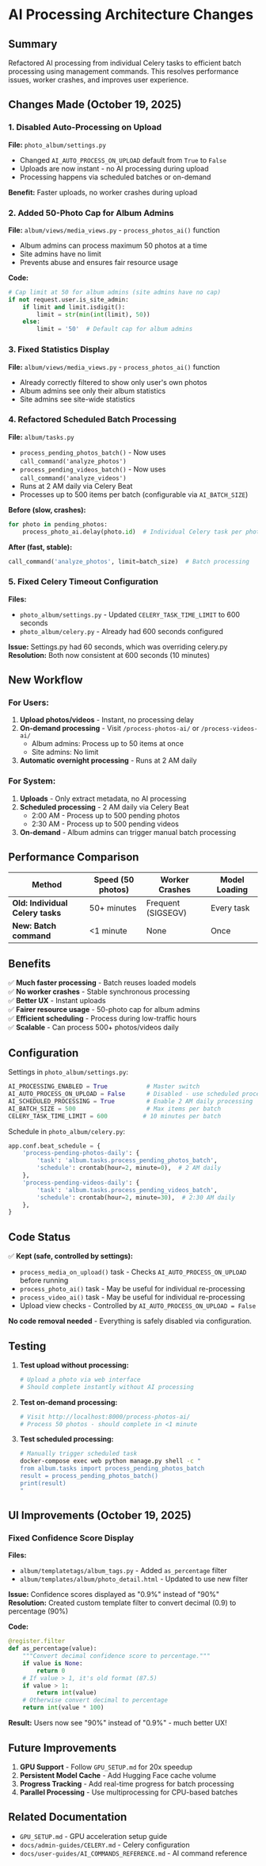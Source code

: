 # AI Processing Architecture Changes

## Summary

Refactored AI processing from individual Celery tasks to efficient batch processing using management commands. This resolves performance issues, worker crashes, and improves user experience.

## Changes Made (October 19, 2025)

### 1. Disabled Auto-Processing on Upload
**File:** `photo_album/settings.py`
- Changed `AI_AUTO_PROCESS_ON_UPLOAD` default from `True` to `False`
- Uploads are now instant - no AI processing during upload
- Processing happens via scheduled batches or on-demand

**Benefit:** Faster uploads, no worker crashes during upload

### 2. Added 50-Photo Cap for Album Admins
**File:** `album/views/media_views.py` - `process_photos_ai()` function
- Album admins can process maximum 50 photos at a time
- Site admins have no limit
- Prevents abuse and ensures fair resource usage

**Code:**
```python
# Cap limit at 50 for album admins (site admins have no cap)
if not request.user.is_site_admin:
    if limit and limit.isdigit():
        limit = str(min(int(limit), 50))
    else:
        limit = '50'  # Default cap for album admins
```

### 3. Fixed Statistics Display
**File:** `album/views/media_views.py` - `process_photos_ai()` function
- Already correctly filtered to show only user's own photos
- Album admins see only their album statistics
- Site admins see site-wide statistics

### 4. Refactored Scheduled Batch Processing
**File:** `album/tasks.py`
- `process_pending_photos_batch()` - Now uses `call_command('analyze_photos')`
- `process_pending_videos_batch()` - Now uses `call_command('analyze_videos')`
- Runs at 2 AM daily via Celery Beat
- Processes up to 500 items per batch (configurable via `AI_BATCH_SIZE`)

**Before (slow, crashes):**
```python
for photo in pending_photos:
    process_photo_ai.delay(photo.id)  # Individual Celery task per photo
```

**After (fast, stable):**
```python
call_command('analyze_photos', limit=batch_size)  # Batch processing
```

### 5. Fixed Celery Timeout Configuration
**Files:** 
- `photo_album/settings.py` - Updated `CELERY_TASK_TIME_LIMIT` to 600 seconds
- `photo_album/celery.py` - Already had 600 seconds configured

**Issue:** Settings.py had 60 seconds, which was overriding celery.py
**Resolution:** Both now consistent at 600 seconds (10 minutes)

## New Workflow

### For Users:
1. **Upload photos/videos** - Instant, no processing delay
2. **On-demand processing** - Visit `/process-photos-ai/` or `/process-videos-ai/`
   - Album admins: Process up to 50 items at once
   - Site admins: No limit
3. **Automatic overnight processing** - Runs at 2 AM daily

### For System:
1. **Uploads** - Only extract metadata, no AI processing
2. **Scheduled processing** - 2 AM daily via Celery Beat
   - 2:00 AM - Process up to 500 pending photos
   - 2:30 AM - Process up to 500 pending videos
3. **On-demand** - Album admins can trigger manual batch processing

## Performance Comparison

| Method | Speed (50 photos) | Worker Crashes | Model Loading |
|--------|-------------------|----------------|---------------|
| **Old: Individual Celery tasks** | 50+ minutes | Frequent (SIGSEGV) | Every task |
| **New: Batch command** | <1 minute | None | Once |

## Benefits

✅ **Much faster processing** - Batch reuses loaded models  
✅ **No worker crashes** - Stable synchronous processing  
✅ **Better UX** - Instant uploads  
✅ **Fairer resource usage** - 50-photo cap for album admins  
✅ **Efficient scheduling** - Process during low-traffic hours  
✅ **Scalable** - Can process 500+ photos/videos daily  

## Configuration

Settings in `photo_album/settings.py`:

```python
AI_PROCESSING_ENABLED = True           # Master switch
AI_AUTO_PROCESS_ON_UPLOAD = False      # Disabled - use scheduled processing
AI_SCHEDULED_PROCESSING = True         # Enable 2 AM daily processing
AI_BATCH_SIZE = 500                    # Max items per batch
CELERY_TASK_TIME_LIMIT = 600          # 10 minutes per batch
```

Schedule in `photo_album/celery.py`:

```python
app.conf.beat_schedule = {
    'process-pending-photos-daily': {
        'task': 'album.tasks.process_pending_photos_batch',
        'schedule': crontab(hour=2, minute=0),  # 2 AM daily
    },
    'process-pending-videos-daily': {
        'task': 'album.tasks.process_pending_videos_batch',
        'schedule': crontab(hour=2, minute=30),  # 2:30 AM daily
    },
}
```

## Code Status

✅ **Kept (safe, controlled by settings):**
- `process_media_on_upload()` task - Checks `AI_AUTO_PROCESS_ON_UPLOAD` before running
- `process_photo_ai()` task - May be useful for individual re-processing
- `process_video_ai()` task - May be useful for individual re-processing
- Upload view checks - Controlled by `AI_AUTO_PROCESS_ON_UPLOAD = False`

**No code removal needed** - Everything is safely disabled via configuration.

## Testing

1. **Test upload without processing:**
   ```bash
   # Upload a photo via web interface
   # Should complete instantly without AI processing
   ```

2. **Test on-demand processing:**
   ```bash
   # Visit http://localhost:8000/process-photos-ai/
   # Process 50 photos - should complete in <1 minute
   ```

3. **Test scheduled processing:**
   ```bash
   # Manually trigger scheduled task
   docker-compose exec web python manage.py shell -c "
   from album.tasks import process_pending_photos_batch
   result = process_pending_photos_batch()
   print(result)
   "
   ```

## UI Improvements (October 19, 2025)

### Fixed Confidence Score Display
**Files:** 
- `album/templatetags/album_tags.py` - Added `as_percentage` filter
- `album/templates/album/photo_detail.html` - Updated to use new filter

**Issue:** Confidence scores displayed as "0.9%" instead of "90%"  
**Resolution:** Created custom template filter to convert decimal (0.9) to percentage (90%)

**Code:**
```python
@register.filter
def as_percentage(value):
    """Convert decimal confidence score to percentage."""
    if value is None:
        return 0
    # If value > 1, it's old format (87.5)
    if value > 1:
        return int(value)
    # Otherwise convert decimal to percentage
    return int(value * 100)
```

**Result:** Users now see "90%" instead of "0.9%" - much better UX!

## Future Improvements

1. **GPU Support** - Follow `GPU_SETUP.md` for 20x speedup
2. **Persistent Model Cache** - Add Hugging Face cache volume
3. **Progress Tracking** - Add real-time progress for batch processing
4. **Parallel Processing** - Use multiprocessing for CPU-based batches

## Related Documentation

- `GPU_SETUP.md` - GPU acceleration setup guide
- `docs/admin-guides/CELERY.md` - Celery configuration
- `docs/user-guides/AI_COMMANDS_REFERENCE.md` - AI command reference

